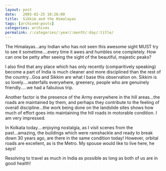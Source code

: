 ```yaml
---
layout: post
date:	2005-02-25 10:26:00
title:  Sikkim and the Himalayas
tags: [archived-posts]
categories: archives
permalink: /:categories/:year/:month/:day/:title/
---
```

The Himalayas...any Indian who has not seen this awesome sight MUST try to see it sometime....every time it awes and humbles one completely. How can one be petty after seeing the sight of the beautiful, majestic peaks?

I also find that any place which has only recently (comparitively speaking) become a part of India is much cleaner and more disciplined than the rest of the country...Goa and Sikkim are what I base this observation on. Sikkim is so lovely....waterfalls everywhere, greenery, people who are genuinely friendly.....we had a fabulous trip.

Another factor is the presence of the Army everywhere in the hill areas...the roads are maintained by them, and perhaps they contribute to the feeling of overall discipline...the work being done on the landslide sites shows how much of effort goes into maintaining the hill roads in motorable condition. I am very impressed.

In Kolkata today....enjoying nostalgia, as I visit scenes from the past...amazing, the buildings which were ramshackle and ready to break down 30 years ago, are there in the same condition today! However, orbital roads are excellent, as is the Metro. My spouse would like to live here, he says!

Resolving to travel as much in India as possible as long as both of us are in good health!
